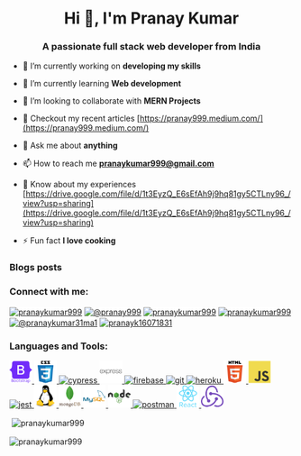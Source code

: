 <h1 align="center">Hi 👋, I'm Pranay Kumar</h1>
<h3 align="center">A passionate full stack web developer from India</h3>

- 🔭 I’m currently working on **developing my skills**

- 🌱 I’m currently learning **Web development**

- 👯 I’m looking to collaborate with **MERN Projects**

- 📝 Checkout my recent articles [https://pranay999.medium.com/](https://pranay999.medium.com/)

- 💬 Ask me about **anything**

- 📫 How to reach me **pranaykumar999@gmail.com**

- 📄 Know about my experiences [https://drive.google.com/file/d/1t3EyzQ_E6sEfAh9j9hq81gy5CTLny96_/view?usp=sharing](https://drive.google.com/file/d/1t3EyzQ_E6sEfAh9j9hq81gy5CTLny96_/view?usp=sharing)

- ⚡ Fun fact **I love cooking**

### Blogs posts
<!-- BLOG-POST-LIST:START -->
<!-- BLOG-POST-LIST:END -->

<h3 align="left">Connect with me:</h3>
<p align="left">
<a href="https://linkedin.com/in/pranaykumar999" target="blank"><img align="center" src="https://cdn.jsdelivr.net/npm/simple-icons@3.0.1/icons/linkedin.svg" alt="pranaykumar999" height="30" width="40" style="background:white;" /></a>
<a href="https://medium.com/@pranay999" target="blank"><img align="center" src="https://cdn.jsdelivr.net/npm/simple-icons@3.0.1/icons/medium.svg" alt="@pranay999" height="30" width="40" style="background:white;" /></a>
<a href="https://codepen.io/pranaykumar999" target="blank"><img align="center" src="https://cdn.jsdelivr.net/npm/simple-icons@3.0.1/icons/codepen.svg" alt="pranaykumar999" height="30" width="40" style="background:white;" /></a>
<a href="https://codesandbox.com/pranaykumar999" target="blank"><img align="center" src="https://cdn.jsdelivr.net/npm/simple-icons@3.0.1/icons/codesandbox.svg" alt="pranaykumar999" height="30" width="40" style="background:white;" /></a>
<a href="https://www.hackerrank.com/@pranaykumar31ma1" target="blank"><img align="center" src="https://cdn.jsdelivr.net/npm/simple-icons@3.0.1/icons/hackerrank.svg" alt="@pranaykumar31ma1" height="30" width="40" style="background:white;"/></a>
<a href="https://twitter.com/pranayk16071831" target="blank"><img align="center" src="https://cdn.jsdelivr.net/npm/simple-icons@3.0.1/icons/twitter.svg" alt="pranayk16071831" height="30" width="40" style="background:white;" /></a>
</p>


<h3 align="left">Languages and Tools:</h3>
<p align="left"> <a href="https://getbootstrap.com" target="_blank"> <img src="https://raw.githubusercontent.com/devicons/devicon/master/icons/bootstrap/bootstrap-plain-wordmark.svg" alt="bootstrap" width="40" height="40"/> </a> <a href="https://www.w3schools.com/css/" target="_blank"> <img src="https://raw.githubusercontent.com/devicons/devicon/master/icons/css3/css3-original-wordmark.svg" alt="css3" width="40" height="40"/> </a> <a href="https://www.cypress.io" target="_blank"> <img src="https://raw.githubusercontent.com/simple-icons/simple-icons/6e46ec1fc23b60c8fd0d2f2ff46db82e16dbd75f/icons/cypress.svg" alt="cypress" width="40" height="40"/> </a> <a href="https://expressjs.com" target="_blank"> <img src="https://raw.githubusercontent.com/devicons/devicon/master/icons/express/express-original-wordmark.svg" alt="express" width="40" height="40"/> </a> <a href="https://firebase.google.com/" target="_blank"> <img src="https://www.vectorlogo.zone/logos/firebase/firebase-icon.svg" alt="firebase" width="40" height="40"/> </a> <a href="https://git-scm.com/" target="_blank"> <img src="https://www.vectorlogo.zone/logos/git-scm/git-scm-icon.svg" alt="git" width="40" height="40"/> </a> <a href="https://heroku.com" target="_blank"> <img src="https://www.vectorlogo.zone/logos/heroku/heroku-icon.svg" alt="heroku" width="40" height="40"/> </a> <a href="https://www.w3.org/html/" target="_blank"> <img src="https://raw.githubusercontent.com/devicons/devicon/master/icons/html5/html5-original-wordmark.svg" alt="html5" width="40" height="40"/> </a> <a href="https://developer.mozilla.org/en-US/docs/Web/JavaScript" target="_blank"> <img src="https://raw.githubusercontent.com/devicons/devicon/master/icons/javascript/javascript-original.svg" alt="javascript" width="40" height="40"/> </a> <a href="https://jestjs.io" target="_blank"> <img src="https://www.vectorlogo.zone/logos/jestjsio/jestjsio-icon.svg" alt="jest" width="40" height="40"/> </a> <a href="https://www.linux.org/" target="_blank"> <img src="https://raw.githubusercontent.com/devicons/devicon/master/icons/linux/linux-original.svg" alt="linux" width="40" height="40"/> </a> <a href="https://www.mongodb.com/" target="_blank"> <img src="https://raw.githubusercontent.com/devicons/devicon/master/icons/mongodb/mongodb-original-wordmark.svg" alt="mongodb" width="40" height="40"/> </a> <a href="https://www.mysql.com/" target="_blank"> <img src="https://raw.githubusercontent.com/devicons/devicon/master/icons/mysql/mysql-original-wordmark.svg" alt="mysql" width="40" height="40"/> </a> <a href="https://nodejs.org" target="_blank"> <img src="https://raw.githubusercontent.com/devicons/devicon/master/icons/nodejs/nodejs-original-wordmark.svg" alt="nodejs" width="40" height="40"/> </a> <a href="https://postman.com" target="_blank"> <img src="https://www.vectorlogo.zone/logos/getpostman/getpostman-icon.svg" alt="postman" width="40" height="40"/> </a> <a href="https://reactjs.org/" target="_blank"> <img src="https://raw.githubusercontent.com/devicons/devicon/master/icons/react/react-original-wordmark.svg" alt="react" width="40" height="40"/> </a> <a href="https://redux.js.org" target="_blank"> <img src="https://raw.githubusercontent.com/devicons/devicon/master/icons/redux/redux-original.svg" alt="redux" width="40" height="40"/> </a> </p>


<p>&nbsp;<img align="center" src="https://github-readme-stats.vercel.app/api?username=pranaykumar999&show_icons=true&locale=en" alt="pranaykumar999" /></p>

<p><img align="center" src="https://github-readme-streak-stats.herokuapp.com/?user=pranaykumar999&" alt="pranaykumar999" /></p>
